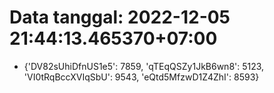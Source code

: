 # Data tanggal: 2022-12-05 21:44:13.465370+07:00

* {'DV82sUhiDfnUS1e5': 7859, 'qTEqQSZy1JkB6wn8': 5123, 'VI0tRqBccXVIqSbU': 9543, 'eQtd5MfzwD1Z4ZhI': 8593}
